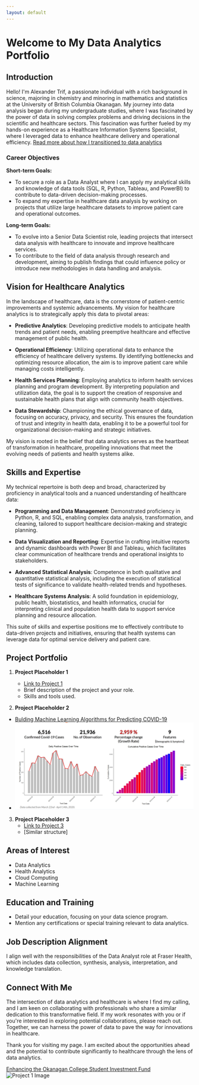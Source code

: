 ```yaml
---
layout: default
---
```


# Welcome to My Data Analytics Portfolio

## Introduction

Hello! I'm Alexander Trif, a passionate individual with a rich background in science, majoring in chemistry and minoring in mathematics and statistics at the University of British Columbia Okanagan. My journey into data analysis began during my undergraduate studies, where I was fascinated by the power of data in solving complex problems and driving decisions in the scientific and healthcare sectors. This fascination was further fueled by my hands-on experience as a Healthcare Information Systems Specialist, where I leveraged data to enhance healthcare delivery and operational efficiency. [Read more about how I transitioned to data analytics](why_data.md)

### Career Objectives

**Short-term Goals:**
- To secure a role as a Data Analyst where I can apply my analytical skills and knowledge of data tools (SQL, R, Python, Tableau, and PowerBI) to contribute to data-driven decision-making processes.
- To expand my expertise in healthcare data analysis by working on projects that utilize large healthcare datasets to improve patient care and operational outcomes.

**Long-term Goals:**
- To evolve into a Senior Data Scientist role, leading projects that intersect data analysis with healthcare to innovate and improve healthcare services.
- To contribute to the field of data analysis through research and development, aiming to publish findings that could influence policy or introduce new methodologies in data handling and analysis.

## Vision for Healthcare Analytics

In the landscape of healthcare, data is the cornerstone of patient-centric improvements and systemic advancements. My vision for healthcare analytics is to strategically apply this data to pivotal areas:

- **Predictive Analytics**: Developing predictive models to anticipate health trends and patient needs, enabling preemptive healthcare and effective management of public health.

- **Operational Efficiency**: Utilizing operational data to enhance the efficiency of healthcare delivery systems. By identifying bottlenecks and optimizing resource allocation, the aim is to improve patient care while managing costs intelligently.

- **Health Services Planning**: Employing analytics to inform health services planning and program development. By interpreting population and utilization data, the goal is to support the creation of responsive and sustainable health plans that align with community health objectives.

- **Data Stewardship**: Championing the ethical governance of data, focusing on accuracy, privacy, and security. This ensures the foundation of trust and integrity in health data, enabling it to be a powerful tool for organizational decision-making and strategic initiatives.

My vision is rooted in the belief that data analytics serves as the heartbeat of transformation in healthcare, propelling innovations that meet the evolving needs of patients and health systems alike.

## Skills and Expertise

My technical repertoire is both deep and broad, characterized by proficiency in analytical tools and a nuanced understanding of healthcare data:

- **Programming and Data Management**: Demonstrated proficiency in Python, R, and SQL, enabling complex data analysis, transformation, and cleaning, tailored to support healthcare decision-making and strategic planning.

- **Data Visualization and Reporting**: Expertise in crafting intuitive reports and dynamic dashboards with Power BI and Tableau, which facilitates clear communication of healthcare trends and operational insights to stakeholders.

- **Advanced Statistical Analysis**: Competence in both qualitative and quantitative statistical analysis, including the execution of statistical tests of significance to validate health-related trends and hypotheses.

- **Healthcare Systems Analysis**: A solid foundation in epidemiology, public health, biostatistics, and health informatics, crucial for interpreting clinical and population health data to support service planning and resource allocation.

This suite of skills and expertise positions me to effectively contribute to data-driven projects and initiatives, ensuring that health systems can leverage data for optimal service delivery and patient care.


## Project Portfolio

1. **Project Placeholder 1**
   - [Link to Project 1](project_1.md)
   - Brief description of the project and your role.
   - Skills and tools used.

2. **Project Placeholder 2**
- [Bulding Machine Learning Algorithms for Predicting COVID-19](/assets/DSCI_401_Presentation.pdf)
- ![Project 2 Image](/assets/img/covid-proj.png)

3. **Project Placeholder 3**
   - [Link to Project 3](#)
   - [Similar structure]

## Areas of Interest

- Data Analytics
- Health Analytics
- Cloud Computing
- Machine Learning

## Education and Training

- Detail your education, focusing on your data science program.
- Mention any certifications or special training relevant to data analytics.

## Job Description Alignment

I align well with the responsibilities of the Data Analyst role at Fraser Health, which includes data collection, synthesis, analysis, interpretation, and knowledge translation.

## Connect With Me

The intersection of data analytics and healthcare is where I find my calling, and I am keen on collaborating with professionals who share a similar dedication to this transformative field. If my work resonates with you or if you're interested in exploring potential collaborations, please reach out. Together, we can harness the power of data to pave the way for innovations in healthcare.

Thank you for visiting my page. I am excited about the opportunities ahead and the potential to contribute significantly to healthcare through the lens of data analytics.

[Enhancing the Okanagan College Student Investment Fund](#)
![Project 1 Image]()





